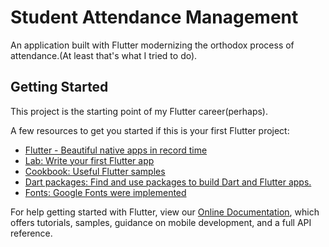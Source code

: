 # Student Attendance Management

An application built with Flutter modernizing the orthodox process of attendance.(At least that's what I tried to do).

## Getting Started

This project is the starting point of my Flutter career(perhaps).

A few resources to get you started if this is your first Flutter project:
- [Flutter - Beautiful native apps in record time](https://flutter.dev/)
- [Lab: Write your first Flutter app](https://flutter.dev/docs/get-started/codelab)
- [Cookbook: Useful Flutter samples](https://flutter.dev/docs/cookbook)
- [Dart packages: Find and use packages to build Dart and Flutter apps.](https://pub.dev/)
- [Fonts: Google Fonts were implemented](https://pub.dev/packages/google_fonts)

For help getting started with Flutter, view our
[Online Documentation](https://flutter.dev/docs), which offers tutorials, samples, guidance on mobile development, and a full API reference.
